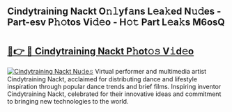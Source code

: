 ## Cindytraining Nackt O𝚗𝚕yf𝚊ns L𝚎a𝚔ed N𝚞𝚍es - Part-esv P𝚑𝚘tos Vi𝚍𝚎o - H𝚘𝚝 Part L𝚎a𝚔s M6osQ

# <h2><a href="http://kf40223.oniu.top/?m=Cindytraining+Nackt">🔗👉 🔴 Cindytraining Nackt P𝚑ot𝚘𝚜 V𝚒d𝚎o</a></h2>

[![Cindytraining Nackt Nu𝚍e𝚜](https://i.imgur.com/0qMVB7G.gif)](http://kf40223.oniu.top/?m=Cindytraining+Nackt)
Virtual performer and multimedia artist Cindytraining Nackt, acclaimed for distributing dance and lifestyle inspiration through popular dance trends and brief films. Inspiring inventor Cindytraining Nackt, celebrated for their innovative ideas and commitment to bringing new technologies to the world.  
